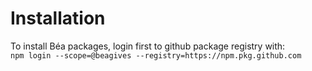 # Installation

To install Béa packages, login first to github package registry with:  
`npm login --scope=@beagives --registry=https://npm.pkg.github.com`